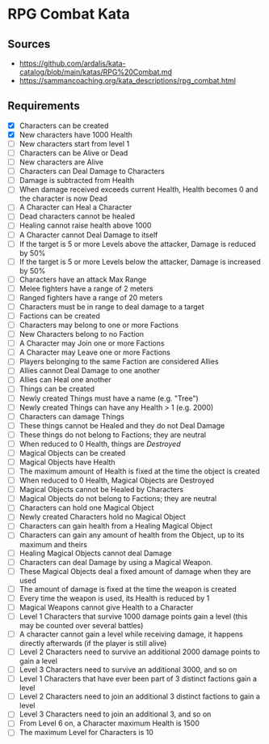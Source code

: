 # RPG Combat Kata

## Sources
- https://github.com/ardalis/kata-catalog/blob/main/katas/RPG%20Combat.md
- https://sammancoaching.org/kata_descriptions/rpg_combat.html

## Requirements

- [X] Characters can be created
- [X] New characters have 1000 Health
- [ ] New characters start from level 1
- [ ] Characters can be Alive or Dead
- [ ] New characters are Alive
- [ ] Characters can Deal Damage to Characters
- [ ] Damage is subtracted from Health
- [ ] When damage received exceeds current Health, Health becomes 0 and the character is now Dead
- [ ] A Character can Heal a Character
- [ ] Dead characters cannot be healed
- [ ] Healing cannot raise health above 1000
- [ ] A Character cannot Deal Damage to itself
- [ ] If the target is 5 or more Levels above the attacker, Damage is reduced by 50%
- [ ] If the target is 5 or more Levels below the attacker, Damage is increased by 50%
- [ ] Characters have an attack Max Range
- [ ] Melee fighters have a range of 2 meters
- [ ] Ranged fighters have a range of 20 meters
- [ ] Characters must be in range to deal damage to a target
- [ ] Factions can be created
- [ ] Characters may belong to one or more Factions
- [ ] New Characters belong to no Faction
- [ ] A Character may Join one or more Factions
- [ ] A Character may Leave one or more Factions
- [ ] Players belonging to the same Faction are considered Allies
- [ ] Allies cannot Deal Damage to one another
- [ ] Allies can Heal one another
- [ ] Things can be created
- [ ] Newly created Things must have a name (e.g. "Tree")
- [ ] Newly created Things can have any Health > 1 (e.g. 2000)
- [ ] Characters can damage Things
- [ ] These things cannot be Healed and they do not Deal Damage
- [ ] These things do not belong to Factions; they are neutral
- [ ] When reduced to 0 Health, things are *Destroyed*
- [ ] Magical Objects can be created
- [ ] Magical Objects have Health
- [ ] The maximum amount of Health is fixed at the time the object is created
- [ ] When reduced to 0 Health, Magical Objects are Destroyed
- [ ] Magical Objects cannot be Healed by Characters
- [ ] Magical Objects do not belong to Factions; they are neutral
- [ ] Characters can hold one Magical Object
- [ ] Newly created Characters hold no Magical Object
- [ ] Characters can gain health from a Healing Magical Object
- [ ] Characters can gain any amount of health from the Object, up to its maximum and theirs
- [ ] Healing Magical Objects cannot deal Damage
- [ ] Characters can deal Damage by using a Magical Weapon.
- [ ] These Magical Objects deal a fixed amount of damage when they are used
- [ ] The amount of damage is fixed at the time the weapon is created
- [ ] Every time the weapon is used, its Health is reduced by 1
- [ ] Magical Weapons cannot give Health to a Character
- [ ] Level 1 Characters that survive 1000 damage points gain a level (this may be counted over several battles)
- [ ] A character cannot gain a level while receiving damage, it happens directly afterwards (if the player is still alive)
- [ ] Level 2 Characters need to survive an additional 2000 damage points to gain a level
- [ ] Level 3 Characters need to survive an additional 3000, and so on
- [ ] Level 1 Characters that have ever been part of 3 distinct factions gain a level
- [ ] Level 2 Characters need to join an additional 3 distinct factions to gain a level
- [ ] Level 3 Characters need to join an additional 3, and so on
- [ ] From Level 6 on, a Character maximum Health is 1500
- [ ] The maximum Level for Characters is 10